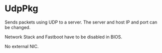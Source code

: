 # UdpPkg

Sends packets using UDP to a server. The server and host IP and port can be changed.

Network Stack and Fastboot have to be disabled in BIOS.

No external NIC.
